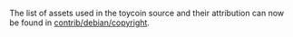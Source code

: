 The list of assets used in the toycoin source and their attribution can now be found in [contrib/debian/copyright](../contrib/debian/copyright).
